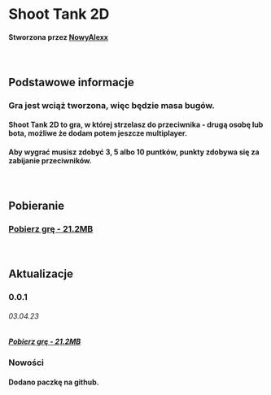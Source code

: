<h1>Shoot Tank 2D</h1>
<h4>Stworzona przez <a href="https://github.com/NowyAlexx">NowyAlexx</a></h2>
<p>‎‎‎‎‎‎‎‎ㅤ</p>
<h2>Podstawowe informacje</h2>
<h3>Gra jest wciąż tworzona, więc będzie masa bugów.</h3>
<h4>Shoot Tank 2D to gra, w której strzelasz do przeciwnika - drugą osobę lub bota, możliwe że dodam potem jeszcze multiplayer.</h4>
<h4>Aby wygrać musisz zdobyć 3, 5 albo 10 puntków, punkty zdobywa się za zabijanie przeciwników.</h4>
<p>‎‎‎‎‎‎‎‎ㅤ</p>
<h2>Pobieranie</h2>
<h3><a href="https://download942.mediafire.com/2v42ff5i44rgujOKl024gsz2O6wQXL9ig5ufJuqRTw7A8uw_Jxj5bI4T-QJNZS4lUJe3SFsD4Ccq_WdAyKIfpM3gVg/ozuqrhyyfhoe21b/shoot-tank-2d-0.0.1.rar">Pobierz grę - 21.2MB</a></h3>
<p>‎‎‎‎‎‎‎‎ㅤ</p>
<h2>Aktualizacje</h2>
<h3>0.0.1</h3>
<h6>03.04.23</h2>
<h5><a href="https://download942.mediafire.com/2v42ff5i44rgujOKl024gsz2O6wQXL9ig5ufJuqRTw7A8uw_Jxj5bI4T-QJNZS4lUJe3SFsD4Ccq_WdAyKIfpM3gVg/ozuqrhyyfhoe21b/shoot-tank-2d-0.0.1.rar">Pobierz grę - 21.2MB</a></h5>
<h3>Nowości</h3>
<h4>Dodano paczkę na github.</h4>
<h1></h1>
